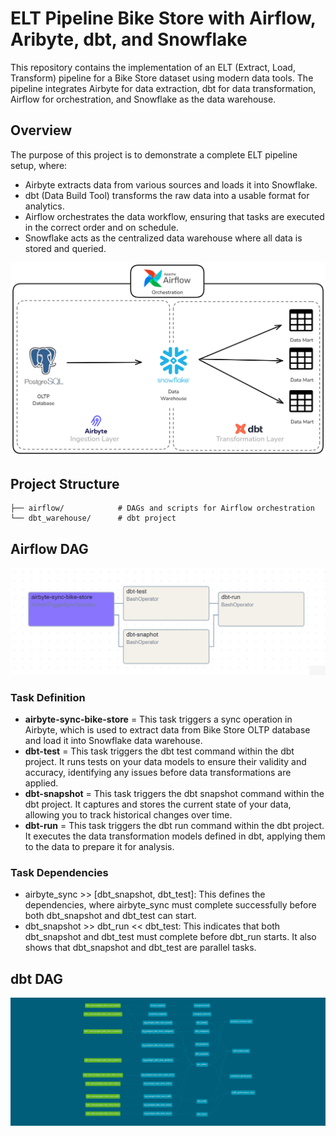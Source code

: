 # ELT Pipeline Bike Store with Airflow, Aribyte, dbt, and Snowflake

This repository contains the implementation of an ELT (Extract, Load, Transform) pipeline for a Bike Store dataset using modern data tools. The pipeline integrates Airbyte for data extraction, dbt for data transformation, Airflow for orchestration, and Snowflake as the data warehouse.

## Overview
The purpose of this project is to demonstrate a complete ELT pipeline setup, where:

- Airbyte extracts data from various sources and loads it into Snowflake.
- dbt (Data Build Tool) transforms the raw data into a usable format for analytics.
- Airflow orchestrates the data workflow, ensuring that tasks are executed in the correct order and on schedule.
- Snowflake acts as the centralized data warehouse where all data is stored and queried.

<p align="center">
<img src="https://github.com/nabilraihann/ELT-Pipeline-Bike-Store/blob/main/Pipeine%20design.png" alt="elt-pipeline-design" width="800">
</p>

## Project Structure
```
├── airflow/            # DAGs and scripts for Airflow orchestration
└── dbt_warehouse/      # dbt project 
```

## Airflow DAG
<p align="center">
<img src="https://github.com/nabilraihann/ELT-Pipeline-Bike-Store/blob/main/airflow%20dags.png" alt="airflow-dag" width="800">
</p>

### Task Definition
- **airbyte-sync-bike-store** = This task triggers a sync operation in Airbyte, which is used to extract data from Bike Store OLTP database and load it into Snowflake data warehouse.
- **dbt-test** = This task triggers the dbt test command within the dbt project. It runs tests on your data models to ensure their validity and accuracy, identifying any issues before data transformations are applied.
- **dbt-snapshot** =  This task triggers the dbt snapshot command within the dbt project. It captures and stores the current state of your data, allowing you to track historical changes over time.
- **dbt-run** = This task triggers the dbt run command within the dbt project. It executes the data transformation models defined in dbt, applying them to the data to prepare it for analysis.

### Task Dependencies
- airbyte_sync >> [dbt_snapshot, dbt_test]: This defines the dependencies, where airbyte_sync must complete successfully before both dbt_snapshot and dbt_test can start.
- dbt_snapshot >> dbt_run << dbt_test: This indicates that both dbt_snapshot and dbt_test must complete before dbt_run starts. It also shows that dbt_snapshot and dbt_test are parallel tasks.
## dbt DAG

<p align="center">
<img src="https://github.com/nabilraihann/ELT-Pipeline-Bike-Store/blob/main/dbt-dag.png" alt="dbt-dag" width="800">
</p>
